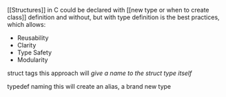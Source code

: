 [[Structures]] in C could be declared with [[new type or when to create class]] definition and without, but with type definition is the best practices, which allows:
- Reusability
- Clarity
- Type Safety
- Modularity 

struct tags
this approach will *give a name to the struct type itself*

typedef naming
this will create an alias, a brand new type